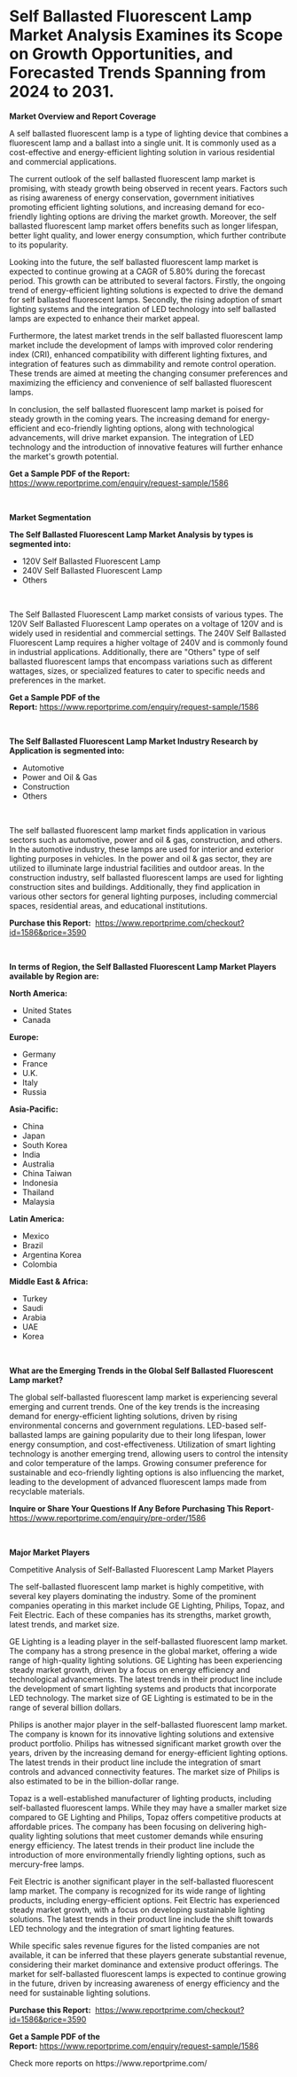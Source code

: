 <p><h1>Self Ballasted Fluorescent Lamp Market Analysis Examines its Scope on Growth Opportunities, and Forecasted Trends Spanning from 2024 to 2031.</h1></p><p><strong>Market Overview and Report Coverage</strong></p>
<p><p>A self ballasted fluorescent lamp is a type of lighting device that combines a fluorescent lamp and a ballast into a single unit. It is commonly used as a cost-effective and energy-efficient lighting solution in various residential and commercial applications.</p><p>The current outlook of the self ballasted fluorescent lamp market is promising, with steady growth being observed in recent years. Factors such as rising awareness of energy conservation, government initiatives promoting efficient lighting solutions, and increasing demand for eco-friendly lighting options are driving the market growth. Moreover, the self ballasted fluorescent lamp market offers benefits such as longer lifespan, better light quality, and lower energy consumption, which further contribute to its popularity.</p><p>Looking into the future, the self ballasted fluorescent lamp market is expected to continue growing at a CAGR of 5.80% during the forecast period. This growth can be attributed to several factors. Firstly, the ongoing trend of energy-efficient lighting solutions is expected to drive the demand for self ballasted fluorescent lamps. Secondly, the rising adoption of smart lighting systems and the integration of LED technology into self ballasted lamps are expected to enhance their market appeal.</p><p>Furthermore, the latest market trends in the self ballasted fluorescent lamp market include the development of lamps with improved color rendering index (CRI), enhanced compatibility with different lighting fixtures, and integration of features such as dimmability and remote control operation. These trends are aimed at meeting the changing consumer preferences and maximizing the efficiency and convenience of self ballasted fluorescent lamps.</p><p>In conclusion, the self ballasted fluorescent lamp market is poised for steady growth in the coming years. The increasing demand for energy-efficient and eco-friendly lighting options, along with technological advancements, will drive market expansion. The integration of LED technology and the introduction of innovative features will further enhance the market's growth potential.</p></p>
<p><strong>Get a Sample PDF of the Report:</strong> <a href="https://www.reportprime.com/enquiry/request-sample/1586">https://www.reportprime.com/enquiry/request-sample/1586</a></p>
<p>&nbsp;</p>
<p><strong>Market Segmentation</strong></p>
<p><strong>The Self Ballasted Fluorescent Lamp Market Analysis by types is segmented into:</strong></p>
<p><ul><li>120V Self Ballasted Fluorescent Lamp</li><li>240V Self Ballasted Fluorescent Lamp</li><li>Others</li></ul></p>
<p>&nbsp;</p>
<p><p>The Self Ballasted Fluorescent Lamp market consists of various types. The 120V Self Ballasted Fluorescent Lamp operates on a voltage of 120V and is widely used in residential and commercial settings. The 240V Self Ballasted Fluorescent Lamp requires a higher voltage of 240V and is commonly found in industrial applications. Additionally, there are "Others" type of self ballasted fluorescent lamps that encompass variations such as different wattages, sizes, or specialized features to cater to specific needs and preferences in the market.</p></p>
<p><strong>Get a Sample PDF of the Report:</strong>&nbsp;<a href="https://www.reportprime.com/enquiry/request-sample/1586">https://www.reportprime.com/enquiry/request-sample/1586</a></p>
<p>&nbsp;</p>
<p><strong>The Self Ballasted Fluorescent Lamp Market Industry Research by Application is segmented into:</strong></p>
<p><ul><li>Automotive</li><li>Power and Oil & Gas</li><li>Construction</li><li>Others</li></ul></p>
<p>&nbsp;</p>
<p><p>The self ballasted fluorescent lamp market finds application in various sectors such as automotive, power and oil & gas, construction, and others. In the automotive industry, these lamps are used for interior and exterior lighting purposes in vehicles. In the power and oil & gas sector, they are utilized to illuminate large industrial facilities and outdoor areas. In the construction industry, self ballasted fluorescent lamps are used for lighting construction sites and buildings. Additionally, they find application in various other sectors for general lighting purposes, including commercial spaces, residential areas, and educational institutions.</p></p>
<p><strong>Purchase this Report:</strong>&nbsp; <a href="https://www.reportprime.com/checkout?id=1586&price=3590">https://www.reportprime.com/checkout?id=1586&price=3590</a></p>
<p>&nbsp;</p>
<p><strong>In terms of Region, the Self Ballasted Fluorescent Lamp Market Players available by Region are:</strong></p>
<p>
    <p> <strong> North America: </strong>
        <ul>
            <li>United States</li>
            <li>Canada</li>
        </ul>
        </p> 
    <p> <strong> Europe: </strong>
        <ul>
            <li>Germany</li>
            <li>France</li>
            <li>U.K.</li>
            <li>Italy</li>
            <li>Russia</li>
        </ul>
        </p> 
    <p> <strong> Asia-Pacific: </strong>
        <ul>
            <li>China</li>
            <li>Japan</li>
            <li>South Korea</li>
            <li>India</li>
            <li>Australia</li>
            <li>China Taiwan</li>
            <li>Indonesia</li>
            <li>Thailand</li>
            <li>Malaysia</li>
        </ul>
        </p> 
    <p> <strong> Latin America: </strong>
        <ul>
            <li>Mexico</li>
            <li>Brazil</li>
            <li>Argentina Korea</li>
            <li>Colombia</li>
        </ul>
        </p> 
    <p> <strong> Middle East & Africa: </strong>
        <ul>
            <li>Turkey</li>
            <li>Saudi</li>
            <li>Arabia</li>
            <li>UAE</li>
            <li>Korea</li>
        </ul>
    </p>
    </p>
<p>&nbsp;</p>
<p><strong>What are the Emerging Trends in the Global Self Ballasted Fluorescent Lamp market?</strong></p>
<p><p>The global self-ballasted fluorescent lamp market is experiencing several emerging and current trends. One of the key trends is the increasing demand for energy-efficient lighting solutions, driven by rising environmental concerns and government regulations. LED-based self-ballasted lamps are gaining popularity due to their long lifespan, lower energy consumption, and cost-effectiveness. Utilization of smart lighting technology is another emerging trend, allowing users to control the intensity and color temperature of the lamps. Growing consumer preference for sustainable and eco-friendly lighting options is also influencing the market, leading to the development of advanced fluorescent lamps made from recyclable materials.</p></p>
<p><strong>Inquire or Share Your Questions If Any Before Purchasing This Report</strong>- <a href="https://www.reportprime.com/enquiry/pre-order/1586">https://www.reportprime.com/enquiry/pre-order/1586</a></p>
<p>&nbsp;</p>
<p><strong>Major Market Players</strong></p>
<p><p>Competitive Analysis of Self-Ballasted Fluorescent Lamp Market Players</p><p>The self-ballasted fluorescent lamp market is highly competitive, with several key players dominating the industry. Some of the prominent companies operating in this market include GE Lighting, Philips, Topaz, and Feit Electric. Each of these companies has its strengths, market growth, latest trends, and market size.</p><p>GE Lighting is a leading player in the self-ballasted fluorescent lamp market. The company has a strong presence in the global market, offering a wide range of high-quality lighting solutions. GE Lighting has been experiencing steady market growth, driven by a focus on energy efficiency and technological advancements. The latest trends in their product line include the development of smart lighting systems and products that incorporate LED technology. The market size of GE Lighting is estimated to be in the range of several billion dollars.</p><p>Philips is another major player in the self-ballasted fluorescent lamp market. The company is known for its innovative lighting solutions and extensive product portfolio. Philips has witnessed significant market growth over the years, driven by the increasing demand for energy-efficient lighting options. The latest trends in their product line include the integration of smart controls and advanced connectivity features. The market size of Philips is also estimated to be in the billion-dollar range.</p><p>Topaz is a well-established manufacturer of lighting products, including self-ballasted fluorescent lamps. While they may have a smaller market size compared to GE Lighting and Philips, Topaz offers competitive products at affordable prices. The company has been focusing on delivering high-quality lighting solutions that meet customer demands while ensuring energy efficiency. The latest trends in their product line include the introduction of more environmentally friendly lighting options, such as mercury-free lamps.</p><p>Feit Electric is another significant player in the self-ballasted fluorescent lamp market. The company is recognized for its wide range of lighting products, including energy-efficient options. Feit Electric has experienced steady market growth, with a focus on developing sustainable lighting solutions. The latest trends in their product line include the shift towards LED technology and the integration of smart lighting features.</p><p>While specific sales revenue figures for the listed companies are not available, it can be inferred that these players generate substantial revenue, considering their market dominance and extensive product offerings. The market for self-ballasted fluorescent lamps is expected to continue growing in the future, driven by increasing awareness of energy efficiency and the need for sustainable lighting solutions.</p></p>
<p><strong>Purchase this Report:</strong>&nbsp;&nbsp;<a href="https://www.reportprime.com/checkout?id=1586&price=3590">https://www.reportprime.com/checkout?id=1586&price=3590</a></p>
<p></p>
<p><strong>Get a Sample PDF of the Report:</strong>&nbsp;<a href="https://www.reportprime.com/enquiry/request-sample/1586">https://www.reportprime.com/enquiry/request-sample/1586</a></p>
<p>Check more reports on https://www.reportprime.com/</p>